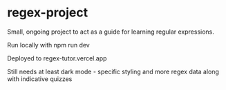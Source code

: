 # regex-project
Small, ongoing project to act as a guide for learning regular expressions.

Run locally with npm run dev

Deployed to regex-tutor.vercel.app

Still needs at least dark mode - specific styling and more regex data along with indicative quizzes
